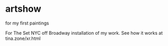 # artshow
for my first paintings 

For The Set NYC off Broadway installation of my work. See how it works at tina.zone/xr.html
